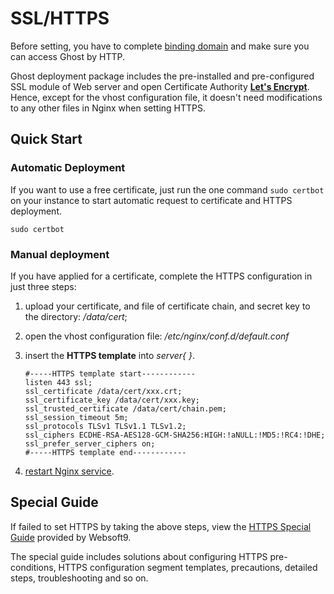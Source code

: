 # SSL/HTTPS

Before setting, you have to complete [binding domain](/solution-more.md) and make sure you can access Ghost by HTTP.

Ghost deployment package includes the pre-installed and pre-configured SSL module of Web server and open Certificate Authority **[Let's Encrypt](https://letsencrypt.org/)**. Hence, except for the vhost configuration file, it doesn't need modifications to any other files in Nginx when setting HTTPS.

## Quick Start

### Automatic Deployment

If you want to use a free certificate, just run the one command `sudo certbot` on your instance to start automatic request to certificate and HTTPS deployment.

```
sudo certbot
```

### Manual deployment

If you have applied for a certificate, complete the HTTPS configuration in just three steps:

1. upload your certificate, and file of certificate chain, and secret key to the directory: */data/cert*;

2. open the vhost configuration file: */etc/nginx/conf.d/default.conf* 

3. insert the **HTTPS template** into *server{  }*.
   ``` text
   #-----HTTPS template start------------
   listen 443 ssl; 
   ssl_certificate /data/cert/xxx.crt;
   ssl_certificate_key /data/cert/xxx.key;
   ssl_trusted_certificate /data/cert/chain.pem;
   ssl_session_timeout 5m;
   ssl_protocols TLSv1 TLSv1.1 TLSv1.2;
   ssl_ciphers ECDHE-RSA-AES128-GCM-SHA256:HIGH:!aNULL:!MD5:!RC4:!DHE;
   ssl_prefer_server_ciphers on;
   #-----HTTPS template end------------
   ```
4. [restart Nginx service](/admin-services.md).

## Special Guide

If failed to set HTTPS by taking the above steps, view the [HTTPS Special Guide](https://support.websoft9.com/docs/faq/tech-https.html#nginx) provided by Websoft9. 

The special guide includes solutions about configuring HTTPS pre-conditions, HTTPS configuration segment templates, precautions, detailed steps, troubleshooting and so on.
